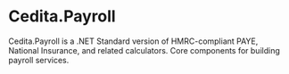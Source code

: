 # Cedita.Payroll
Cedita.Payroll is a .NET Standard version of HMRC-compliant PAYE, National Insurance, and related calculators. Core components for building payroll services.
